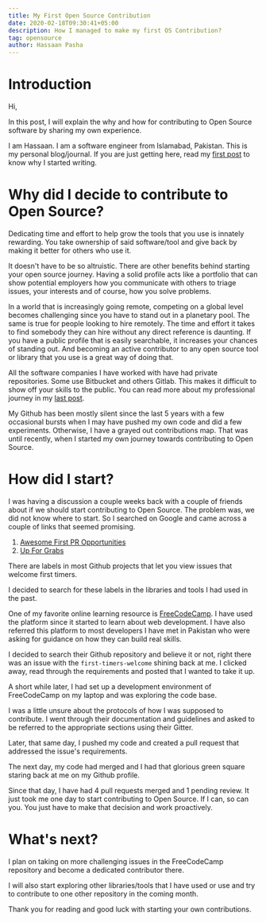 ```yaml
---
title: My First Open Source Contribution
date: 2020-02-18T09:30:41+05:00
description: How I managed to make my first OS Contribution?
tag: opensource
author: Hassaan Pasha
---
```


# Introduction

Hi,

In this post, I will explain the why and how for contributing to Open Source software by sharing my own experience.

I am Hassaan. I am a software engineer from Islamabad, Pakistan. This is my personal blog/journal. If you are just getting here, read my [first post](https://hassaanpasha.com/posts/my-first-post/) to know why I started writing.

# Why did I decide to contribute to Open Source?

Dedicating time and effort to help grow the tools that you use is innately rewarding. You take ownership of said software/tool and give back by making it better for others who use it.

It doesn't have to be so altruistic. There are other benefits behind starting your open source journey. Having a solid profile acts like a portfolio that can show potential employers how you communicate with others to triage issues, your interests and of course, how you solve problems.

In a world that is increasingly going remote, competing on a global level becomes challenging since you have to stand out in a planetary pool. The same is true for people looking to hire remotely. The time and effort it takes to find somebody they can hire without any direct reference is daunting. If you have a public profile that is easily searchable, it increases your chances of standing out. And becoming an active contributor to any open source tool or library that you use is a great way of doing that.

All the software companies I have worked with have had private repositories. Some use Bitbucket and others Gitlab. This makes it difficult to show off your skills to the public. You can read more about my professional journey in my [last post](https://hassaanpasha.com/posts/the-journey-so-far/).

My Github has been mostly silent since the last 5 years with a few occasional bursts when I may have pushed my own code and did a few experiments. Otherwise, I have a grayed out contributions map. That was until recently, when I started my own journey towards contributing to Open Source.

# How did I start?

I was having a discussion a couple weeks back with a couple of friends about if we should start contributing to Open Source. The problem was, we did not know where to start. So I searched on Google and came across a couple of links that seemed promising.

1. [Awesome First PR Opportunities](https://github.com/MunGell/awesome-for-beginners)
2. [Up For Grabs](https://up-for-grabs.net/#/)

There are labels in most Github projects that let you view issues that welcome first timers.

I decided to search for these labels in the libraries and tools I had used in the past.

One of my favorite online learning resource is [FreeCodeCamp](https://www.freecodecamp.org/). I have used the platform since it started to learn about web development. I have also referred this platform to most developers I have met in Pakistan who were asking for guidance on how they can build real skills.

I decided to search their Github repository and believe it or not, right there was an issue with the `first-timers-welcome` shining back at me. I clicked away, read through the requirements and posted that I wanted to take it up.

A short while later, I had set up a development environment of FreeCodeCamp on my laptop and was exploring the code base.

I was a little unsure about the protocols of how I was supposed to contribute. I went through their documentation and guidelines and asked to be referred to the appropriate sections using their Gitter.

Later, that same day, I pushed my code and created a pull request that addressed the issue's requirements.

The next day, my code had merged and I had that glorious green square staring back at me on my Github profile.

Since that day, I have had 4 pull requests merged and 1 pending review. It just took me one day to start contributing to Open Source. If I can, so can you. You just have to make that decision and work proactively.

# What's next?

I plan on taking on more challenging issues in the FreeCodeCamp repository and become a dedicated contributor there.

I will also start exploring other libraries/tools that I have used or use and try to contribute to one other repository in the coming month.

Thank you for reading and good luck with starting your own contributions.
